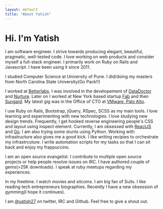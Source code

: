 ```yaml
---
layout: default
title: "About Yatish"
---
```


# Hi. I'm Yatish

I am software engineer. I strive towards producing elegant, beautiful, pragmatic, well-tested code. I love working on web products and consider myself a full-stack engineer. I primarily work on Ruby on Rails and Javascript. I have been using it since 2011. 

I studied Computer Science at University of Pune. I did/doing my masters from North Carolina State University(Go Pack!!)

I worked at [Betterlabs](http://www.betterlabs.net/). I was involved in the developement of [DataDoctor](http://datadoctorit.com/) and [Nurture](http://www.nurturehq.com/). Later on I worked at New York based startup [Fab](fab.com) and then [Sungard](http://www.sungardas.com/Pages/default.aspx). My latest gig was in the Office of CTO at [VMware, Palo Alto](http://www.vmware.com/).

I use Ruby on Rails, Bootstrap, jQuery, RSpec, SCSS as my main tools. I love learning and experimenting with new technologies. I love studying new design trends. Frequently, I get hooked reverse engineering people's CSS and layout using inspect element. Currently, I am obsessed with [ReactJS](http://facebook.github.io/react/) and [Go](https://golang.org/). I am also trying some stunts using Python. Working with infrastructure also gives me a good kick. I like writing recipies to orchestrate my infrastrcuture. I write automation scripts for my tasks so that I can sit back and enjoy my frappuccino.

I am an open source evangelist. I contribute to multiple open source projects or help people resolve issues on IRC. I have authored couple of gems(>25K downloads). I speak at ruby meetups regarding my experiences. 

In my freetime. I watch movies and sitcoms. I am big fan of Suits. I like reading tech entrepreneurs biographies. Recently I have a new obsession of gymming(I hope it continues).

I am [@yatish27](https://twitter.com/yatish27) on twitter, IRC and Github. Feel free to give a shout out. 





